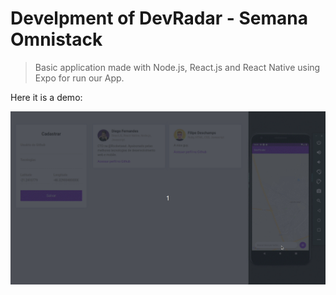 # Develpment of DevRadar - Semana Omnistack

> Basic application made with Node.js, React.js and React Native using Expo for run our App.

Here it is a demo:

![Demo of running App in browser and in emulator](./gif-of-success.gif)
